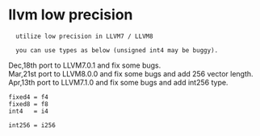 # llvm low precision
```
  utilize low precision in LLVM7 / LLVM8

  you can use types as below (unsigned int4 may be buggy).
```

Dec,18th port to LLVM7.0.1 and fix some bugs.  
Mar,21st port to LLVM8.0.0 and fix some bugs and add 256 vector length.  
Apr,13th port to LLVM7.1.0 and fix some bugs and add int256 type.

`fixed4 = f4`  
`fixed8 = f8`  
`int4   = i4`

`int256 = i256`
